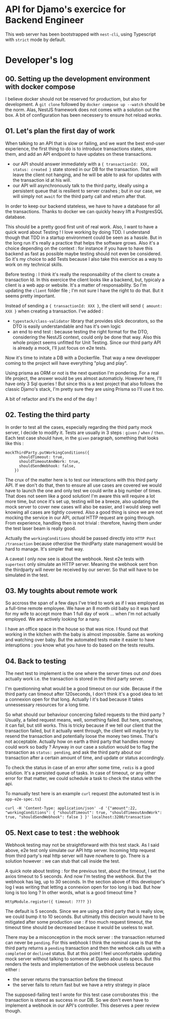 # API for Djamo's exercice for Backend Engineer

This web server has been bootstrapped with `nest-cli`, using Typescript with `strict` mode by default.

# Developer's log

## 00. Setting up the development environment with docker compose

I believe docker should not be reserved for productiom, but also for development. A `git clone` followed by `docker compose up --watch` should be the norm. Alas, NestJS framework does not comes with a solution out the box. A bit of configuration has been necessery to ensure hot reload works.

## 01. Let's plan the first day of work

When talking to an API that is slow or failing, and we want the best end-user experience, the first thing to do is to introduce transactions states, store them, and add an API endpoint to have updates on these transactions.

 - our API should answer immediately with a `{ transactionId: XXX, status: created }` state stored in our DB for the transaction. That will leave the client not hanging, and he will be able to ask for updates with the transaction id at his will.
 - our API will asynchronously talk to the third party, ideally using a persistent queue that is resilient to server crashes ; but in our case, we will simply not `await` for the third party call and return after that.

In order to keep our backend stateless, we have to have a database for all the transactions. Thanks to docker we can quickly heavy lift a PostgresSQL database.

This should be a pretty good first unit of real work. Also, I want to have a quick word about Testing ! I love working by doing TDD. I understand though that TDD in a startup environment could be seen as a hassle. But in the long run it's really a practice that helps the software grows. Also it's a choice depending on the context : for instance if you have to have this backend as fast as possible maybe testing should not even be considered. So it's my choice to add Tests because I also take this exercice as a way to work on my technical skills.

Before testing : I think it's really the responsability of the client to create a transaction Id. In this exercice the client looks like a backend, but, typicaly a  client is a web app or website. It's a matter of responsability. So I'm updating the `client` folder file ; I'm not sure I have the right to do that. But it seems pretty important.

Instead of sending a `{ transactionId: XXX }`, the client will send `{ amount: XXX }` when creating a transaction. I've added :
 - `typestack/class-validator` library that provides slick decorators, so the DTO is easily understandable and has it's own logic
 - an end to end test : because testing the right format for the DTO, considering the NestJS context, could only be done that way. Also this whole project seems unfitted for Unit Testing. Since our third party API is already a mock, I'll just focus on e2e tests.

Now it's time to initate a DB with a Dockerfile. That way a new developper coming to the project will have everything "plug and play".

Using prisma as ORM or not is the next question I'm pondering. For a real life project, the answer would be yes almost automaticly. However here, I'll have only 3 Sql queries ! But since this is a test project that also follows the classic Djamo's stack, I'm pretty sure they are using Prisma so I'll use it too.

A bit of refactor and it's the end of the day !

## 02. Testing the third party

In order to test all the cases, especially regarding the third party mock server, I decide to modify it. Tests are usually in 3 steps : `given` / `when` / `then`. Each test case should have, in the `given` paragraph, something that looks like this :

```
mockThirdParty.putWorkingConditions({
      shouldTimeout: true,
      shouldTimeoutAndWork: true,
      shouldSendWebhook: false,
    })
```

The crux of the matter here is to test our interactions with this third party API. If we don't do that, then to ensure all use cases are covered we would have to launch the one and only test we could write a big number of times. That does not seem like a good solution! I'm aware this will require a lot more time, but once it's set up, testing will be a breeze, also updating the mock server to cover new cases will also be easier, and I would sleep well knowing all cases are tightly covered. Also a good thing is since we are not mocking the service in our API, *actual* HTTP request are going through. From experience, handling then is not trivial : therefore, having them under the test laser beam is really good.

Actually the `workingConditions` should be passed directly into `HTTP Post /transaction` because otherzise the thirdParty state management would be hard to manage. It's simpler that way.

A caveat I only now see is about the webhook. Nest e2e tests with `supertest` only simulate an HTTP server. Meaning the webhook sent fron the thirdparty will never be received by our server. So that will have to be simulated in the test.

## 03. My toughts about remote work

So accross the span of a few days I've tried to work as if I was employed as a full-time remote employee. We have an 8 month old baby so it was hard for my wife to accept more than 1 full day of work ... when I'm not actually employed. We are actively looking for a nany.

I have an office space in the house so that was nice. I found out that working in the kitchen with the baby is almost impossible. Same as working and watching over baby. But the automated tests make it easier to have interuptions : you know what you have to do based on the tests results.

## 04. Back to testing

The next test to implement is the one where the server times out _and_ does actually work i.e. the transaction is stored in the third party server.

I'm questionning what would be a good timeout on our side. Because if the third party can timeout after 120seconds, I don't think it's a good idea to let a connexion open for that long. Actually I it's bad because it takes unnessessary resources for a long time.

So what should our behaviour concercing failed requests to the third party ? Usually, a failed request means, well, something failed. But here, somehow, it can fail, but still works. This is tricky because if we tell our client that the transaction failed, but it actually went through, the client will maybe try to resend the transaction and potentially loose the money two times. That's not acceptable. Actually how on earth a third party that handles money could work so badly ? Anyway in our case a solution would be to flag the transaction as `status: pending`, and ask the third party about our transaction after a certain amount of time, and update or status accordingly.

To check the status in case of an error after some time, `redis` is a good solution. It's a persisted queue of tasks. In case of timeout, or any other error for that matter, we could schedule a task to check the status with the api.

To manually test here is an example `curl` request (the automated test is in `app-e2e-spec.ts`)

```
curl -H 'Content-Type: application/json' -d '{"amount":22, "workingConditions": { "shouldTimeout": true, "shouldTimeoutAndWork": true, "shouldSendWebhook": false } }' localhost:3200/transaction
```

## 05. Next case to test :  the webhook

Webhook testing may not be straightforward with this test stack. As I said above, e2e test only simulate our API http server. Incoming http request from third party's real http server will have nowhere to go. There is a solution however : we can stub that call inside the test.

A quick note about testing : for the previous test, about the timeout, I set the axios timeout to 5 seconds. And now I'm testing the webhook. But the webhook has lag, up to 30 seconds. In the section above of this developer's log I was writing that letting a connexion open for too long is bad. But how long is too long ? In other words, what is a good timeout time ?

`HttpModule.register({ timeout: ???? })`

The default is 5 seconds. Since we are using a third party that is really slow, we could bump it to 10 seconds. But ultimatly this decision would have to be mitigated after some production use : if too much request timeout, the timeout time should be decreased because it would be useless to wait.

There may be a misconception in the mock server  : the transaction returned can never be `pending`. For this webhook I think the nominal case is that the third party returns a `pending` transaction and then the wehook calls us with a `completed` or `declined` status. But at this point I feel unconfortable updating mock server without talking to someone at Djamo about its specs. But this renders the tests and implementation of the webhook useless because either :

  - the server returns the transaction before the timeout
  - the server fails to return fast but we have a retry strategy in place

The supposed-failing test I wrote for this test case corroborates this : the transaction is stored as success in our DB. So we don't even have to implement a webhook in our API's controller. This deserves a peer review though.




